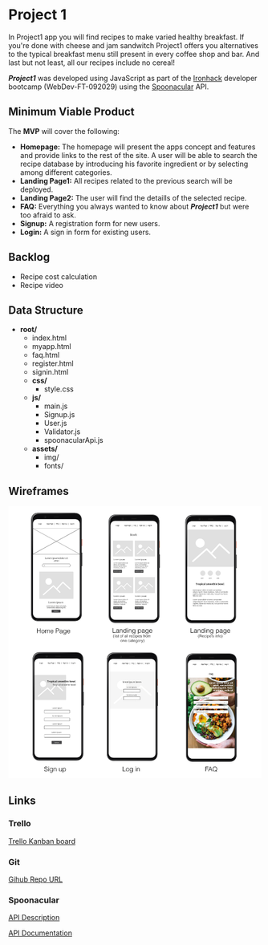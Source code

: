 
# Project 1

In Project1 app you will find recipes to make varied healthy breakfast. If you're done with cheese and jam sandwitch Project1 offers you alternatives to the typical breakfast menu still present in every coffee shop and bar. And last but not least, all our recipes include no cereal! 

***Project1*** was developed using JavaScript as part of the [Ironhack](https://www.ironhack.com/) developer bootcamp (WebDev-FT-092029) using the [Spoonacular](https://spoonacular.com/) API.

## Minimum Viable Product

The __MVP__ will cover the following:

- __Homepage:__ The homepage will present the apps concept and features and provide links to the rest of the site. A user will be able to search the recipe database by introducing his favorite ingredient or by selecting among different categories.
- __Landing Page1:__ All recipes related to the previous search will be deployed.
- __Landing Page2:__ The user will find the detaills of the selected recipe.
- __FAQ:__ Everything you always wanted to know about ***Project1*** but were too afraid to ask.
- __Signup:__ A registration form for new users.
- __Login:__ A sign in form for existing users.

## Backlog ##

- Recipe cost calculation
- Recipe video

## Data Structure ##
- **root/**
     - index.html
     - myapp.html
     - faq.html
     - register.html
     - signin.html
     - **css/**
          - style.css
     - **js/**
          - main.js
          - Signup.js
          - User.js
          - Validator.js
          - spoonacularApi.js
     - **assets/**
          - img/
          - fonts/

## Wireframes

![](img/Wireframes_project1.jpg)

## Links

### Trello
[Trello Kanban board](https://trello.com/b/6cjsvMI7/project-1)

### Git
[Gihub Repo URL](https://github.com/cristinacastro/Proyecto1.git)

### Spoonacular
[API Description](https://spoonacular.com/application/frontend/downloads/spoonacular-api-slides.pdf)

[API Documentation](https://spoonacular.com/food-api/docs)
